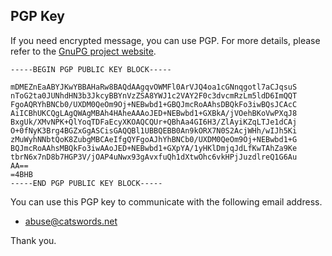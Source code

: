 ## PGP Key
If you need encrypted message, you can use PGP. For more details, please refer to the [GnuPG project website](https://gnupg.org/).

```
-----BEGIN PGP PUBLIC KEY BLOCK-----

mDMEZnEaABYJKwYBBAHaRw8BAQdAAgqvOWMFl0ArVJQ4oa1cGNnqgotl7aCJqsuS
nToG2ta0JUNhdHN3b3JkcyBBYnVzZSA8YWJ1c2VAY2F0c3dvcmRzLm5ldD6ImQQT
FgoAQRYhBNCb0/UXDM0QeOm9Oj+NEBwbd1+GBQJmcRoAAhsDBQkFo3iwBQsJCAcC
AiICBhUKCQgLAgQWAgMBAh4HAheAAAoJED+NEBwbd1+GXBkA/jVOehBKoVwPXqJ8
BxgUk/XMvNPK+QlYoqTDFaEcyXKOAQCQUr+QBhAa4GI6H3/ZlAyiKZqLTJe1dCAj
O+0fNyK3Brg4BGZxGgASCisGAQQBl1UBBQEBB0An9kORX7N0S2AcjWHh/wIJh5Ki
zMuWyhNNbtQoK8ZubgMBCAeIfgQYFgoAJhYhBNCb0/UXDM0QeOm9Oj+NEBwbd1+G
BQJmcRoAAhsMBQkFo3iwAAoJED+NEBwbd1+GXpYA/1yHKlDmjqJdLfKwTAhZa9Ke
tbrN6x7nD8b7HGP3V/jOAP4uNwx93gAvxfuQh1dXtwOhc6vkHPjJuzdlreQ1G6Au
AA==
=4BHB
-----END PGP PUBLIC KEY BLOCK-----
```

You can use this PGP key to communicate with the following email address.

* abuse@catswords.net

Thank you.
